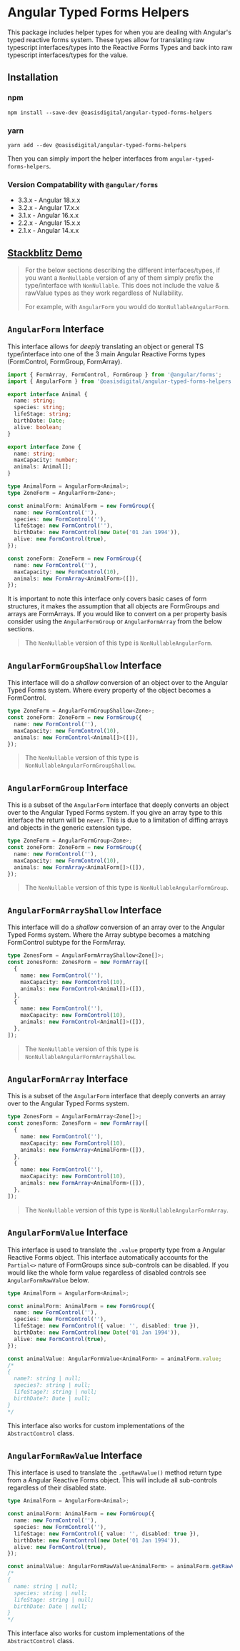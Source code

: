 # Angular Typed Forms Helpers

This package includes helper types for when you are dealing with Angular's typed reactive forms
system. These types allow for translating raw typescript interfaces/types into the Reactive Forms
Types and back into raw typescript interfaces/types for the value.

## Installation

### npm

`npm install --save-dev @oasisdigital/angular-typed-forms-helpers`

### yarn

`yarn add --dev @oasisdigital/angular-typed-forms-helpers`

Then you can simply import the helper interfaces from `angular-typed-forms-helpers`.

### Version Compatability with `@angular/forms`

- 3.3.x - Angular 18.x.x
- 3.2.x - Angular 17.x.x
- 3.1.x - Angular 16.x.x
- 2.2.x - Angular 15.x.x
- 2.1.x - Angular 14.x.x

## [Stackblitz Demo](https://stackblitz.com/edit/angular-typed-forms-helpers-demo?file=src%2Fapp%2Fapp.component.ts)

> For the below sections describing the different interfaces/types, if you want a `NonNullable`
> version of any of them simply prefix the type/interface with `NonNullable`. This does not include
> the value & rawValue types as they work regardless of Nullability.
>
> For example, with `AngularForm` you would do `NonNullableAngularForm`.

## `AngularForm` Interface

This interface allows for _deeply_ translating an object or general TS type/interface into one of
the 3 main Angular Reactive Forms types (FormControl, FormGroup, FormArray).

```ts
import { FormArray, FormControl, FormGroup } from '@angular/forms';
import { AngularForm } from '@oasisdigital/angular-typed-forms-helpers';

export interface Animal {
  name: string;
  species: string;
  lifeStage: string;
  birthDate: Date;
  alive: boolean;
}

export interface Zone {
  name: string;
  maxCapacity: number;
  animals: Animal[];
}

type AnimalForm = AngularForm<Animal>;
type ZoneForm = AngularForm<Zone>;

const animalForm: AnimalForm = new FormGroup({
  name: new FormControl(''),
  species: new FormControl(''),
  lifeStage: new FormControl(''),
  birthDate: new FormControl(new Date('01 Jan 1994')),
  alive: new FormControl(true),
});

const zoneForm: ZoneForm = new FormGroup({
  name: new FormControl(''),
  maxCapacity: new FormControl(10),
  animals: new FormArray<AnimalForm>([]),
});
```

It is important to note this interface only covers basic cases of form structures, it makes the
assumption that all objects are FormGroups and arrays are FormArrays. If you would like to convert
on a per property basis consider using the `AngularFormGroup` or `AngularFormArray` from the below
sections.

> The `NonNullable` version of this type is `NonNullableAngularForm`.

## `AngularFormGroupShallow` Interface

This interface will do a _shallow_ conversion of an object over to the Angular Typed Forms system.
Where every property of the object becomes a FormControl.

```ts
type ZoneForm = AngularFormGroupShallow<Zone>;
const zoneForm: ZoneForm = new FormGroup({
  name: new FormControl(''),
  maxCapacity: new FormControl(10),
  animals: new FormControl<Animal[]>([]),
});
```

> The `NonNullable` version of this type is `NonNullableAngularFormGroupShallow`.

## `AngularFormGroup` Interface

This is a subset of the `AngularForm` interface that deeply converts an object over to the Angular
Typed Forms system. If you give an array type to this interface the return will be `never`. This is
due to a limitation of diffing arrays and objects in the generic extension type.

```ts
type ZoneForm = AngularFormGroup<Zone>;
const zoneForm: ZoneForm = new FormGroup({
  name: new FormControl(''),
  maxCapacity: new FormControl(10),
  animals: new FormArray<AnimalForm[]>([]),
});
```

> The `NonNullable` version of this type is `NonNullableAngularFormGroup`.

## `AngularFormArrayShallow` Interface

This interface will do a _shallow_ conversion of an array over to the Angular Typed Forms system.
Where the Array subtype becomes a matching FormControl subtype for the FormArray.

```ts
type ZonesForm = AngularFormArrayShallow<Zone[]>;
const zonesForm: ZonesForm = new FormArray([
  {
    name: new FormControl(''),
    maxCapacity: new FormControl(10),
    animals: new FormControl<Animal[]>([]),
  },
  {
    name: new FormControl(''),
    maxCapacity: new FormControl(10),
    animals: new FormControl<Animal[]>([]),
  },
]);
```

> The `NonNullable` version of this type is `NonNullableAngularFormArrayShallow`.

## `AngularFormArray` Interface

This is a subset of the `AngularForm` interface that deeply converts an array over to the Angular
Typed Forms system.

```ts
type ZonesForm = AngularFormArray<Zone[]>;
const zonesForm: ZonesForm = new FormArray([
  {
    name: new FormControl(''),
    maxCapacity: new FormControl(10),
    animals: new FormArray<AnimalForm>([]),
  },
  {
    name: new FormControl(''),
    maxCapacity: new FormControl(10),
    animals: new FormArray<AnimalForm>([]),
  },
]);
```

> The `NonNullable` version of this type is `NonNullableAngularFormArray`.

## `AngularFormValue` Interface

This interface is used to translate the `.value` property type from a Angular Reactive Forms object.
This interface automatically accounts for the `Partial<>` nature of FormGroups since sub-controls
can be disabled. If you would like the whole form value regardless of disabled controls see
`AngularFormRawValue` below.

```ts
type AnimalForm = AngularForm<Animal>;

const animalForm: AnimalForm = new FormGroup({
  name: new FormControl(''),
  species: new FormControl(''),
  lifeStage: new FormControl({ value: '', disabled: true }),
  birthDate: new FormControl(new Date('01 Jan 1994')),
  alive: new FormControl(true),
});

const animalValue: AngularFormValue<AnimalForm> = animalForm.value;
/*
{
  name?: string | null;
  species?: string | null;
  lifeStage?: string | null;
  birthDate?: Date | null;
}
*/
```

This interface also works for custom implementations of the `AbstractControl` class.

## `AngularFormRawValue` Interface

This interface is used to translate the `.getRawValue()` method return type from a Angular Reactive
Forms object. This will include all sub-controls regardless of their disabled state.

```ts
type AnimalForm = AngularForm<Animal>;

const animalForm: AnimalForm = new FormGroup({
  name: new FormControl(''),
  species: new FormControl(''),
  lifeStage: new FormControl({ value: '', disabled: true }),
  birthDate: new FormControl(new Date('01 Jan 1994')),
  alive: new FormControl(true),
});

const animalValue: AngularFormRawValue<AnimalForm> = animalForm.getRawValue();
/*
{
  name: string | null;
  species: string | null;
  lifeStage: string | null;
  birthDate: Date | null;
}
*/
```

This interface also works for custom implementations of the `AbstractControl` class.
